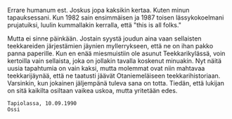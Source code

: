 Errare humanum est. Joskus jopa kaksikin kertaa. Kuten minun tapauksessani. Kun 1982 sain ensimmäisen ja 1987 
toisen lässykokoelmani prujatuiksi, luulin kummallakin kerralla, että "this is all folks."
 
Mutta ei sinne päinkään. Jostain syystä joudun aina vaan sellaisten teekkareiden järjestämien jäynien myllerrykseen, 
että ne on ihan pakko panna paperille. Kun en enää miesmuistiin ole asunut Teekkarikylässä, voin kertoilla vain 
sellaista, joka on jollakin tavalla koskenut minuakin. Nyt näitä uusia tapahtumia on vain kaksi, mutta molemmat ovat 
niin mahtavaa teekkarijäynää, että ne taatusti jäävät Otaniemeläiseen teekkarihistoriaan. Varsinkin, kun jokainen 
jäljempänä tuleva sana on totta. Tiedän, että lukijan on sitä kaikilta osiltaan vaikea uskoa, mutta yritetään edes. 

    Tapiolassa, 10.09.1990
    Ossi
